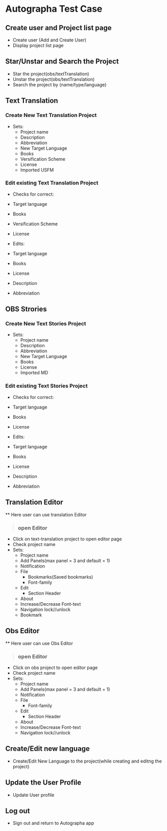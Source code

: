 # Autographa Test Case
## Create user and Project list page
 - Create user (Add and Create User)
 - Display project list page


## Star/Unstar and Search the Project
 - Star the project(obs/textTranslation)
 - Unstar the project(obs/textTranslation)
 - Search the project by (name/type/language)

## Text Translation 
### Create New Text Translation Project
- Sets:
  - Project name
  - Description
  - Abbreviation
  - New Target Language
  - Books
  - Versification Scheme
  - License
  - Imported USFM

### Edit existing Text Translation Project
  - Checks for correct:
   - Target language
   - Books
   - Versification Scheme
   - License
   
  - Edits:
   - Target language
   - Books
   - License
   - Description
   - Abbreviation
  

## OBS Strories
### Create New Text Stories Project
- Sets:
  - Project name
  - Description
  - Abbreviation
  - New Target Language
  - Books
  - License
  - Imported MD

### Edit existing Text Stories Project
  - Checks for correct:
   - Target language
   - Books
   - License
   
  - Edits:
   - Target language
   - Books
   - License
   - Description
   - Abbreviation

## Translation Editor
** Here user can use translation Editor
> ### open Editor
- Click on text-translation project to open editor page
- Check project name
- Sets:
  - Project name
  - Add Panels(max panel = 3 and default = 1)
  - Notification
  - File
    - Bookmarks(Saved bookmarks)
    - Font-family
  - Edit
    - Section Header
  - About
  - Increase/Decrease Font-text
  - Navigation lock//unlock
  - Bookmark
  

## Obs Editor
** Here user can use Obs Editor
> ### open Editor
- Click on obs project to open editor page
- Check project name
- Sets:
  - Project name
  - Add Panels(max panel = 3 and default = 1)
  - Notification
  - File
    - Font-family
  - Edit
    - Section Header
  - About
  - Increase/Decrease Font-text
  - Navigation lock//unlock


## Create/Edit new language
- Create/Edit New Language to the project(while creating and editng the project)

## Update the User Profile
 - Update User profile

## Log out
 - Sign out and return to Autographa app

